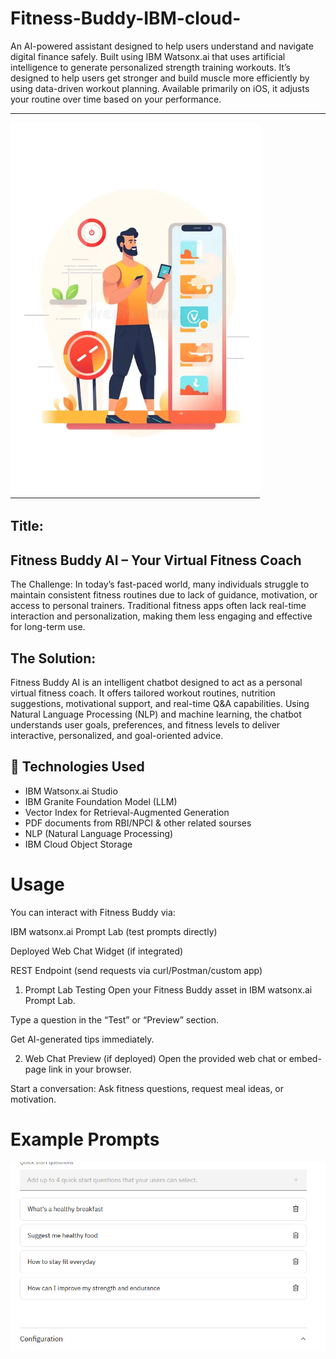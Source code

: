 # Fitness-Buddy-IBM-cloud-

An AI-powered assistant designed to help users understand and navigate digital finance safely. Built using IBM Watsonx.ai that uses artificial intelligence to generate personalized strength training workouts. It’s designed to help users get stronger and build muscle more efficiently by using data-driven workout planning. Available primarily on iOS, it adjusts your routine over time based on your performance.

---

![Fitness Buddy AI](https://github.com/uditnarayan1234/Fitness-Buddy-IBM-cloud-/blob/2ee9926b61d6f6627cae6ec16f244249c77923bc/Screenshot%202025-08-04%20085108.png)

## Title:
## Fitness Buddy AI – Your Virtual Fitness Coach
The Challenge:
In today’s fast-paced world, many individuals struggle to maintain consistent fitness routines due to lack of guidance, motivation, or access to personal trainers. Traditional fitness apps often lack real-time interaction and personalization, making them less engaging and effective for long-term use.

## The Solution:
Fitness Buddy AI is an intelligent chatbot designed to act as a personal virtual fitness coach. It offers tailored workout routines, nutrition suggestions, motivational support, and real-time Q&A capabilities. Using Natural Language Processing (NLP) and machine learning, the chatbot understands user goals, preferences, and fitness levels to deliver interactive, personalized, and goal-oriented advice.

 ## 🧠 Technologies Used

- IBM Watsonx.ai Studio
- IBM Granite Foundation Model (LLM)
- Vector Index for Retrieval-Augmented Generation
- PDF documents from RBI/NPCI & other related sourses
- NLP (Natural Language Processing)
- IBM Cloud Object Storage
  
# Usage
You can interact with Fitness Buddy via:

IBM watsonx.ai Prompt Lab (test prompts directly)

Deployed Web Chat Widget (if integrated)

REST Endpoint (send requests via curl/Postman/custom app)

1. Prompt Lab Testing
Open your Fitness Buddy asset in IBM watsonx.ai Prompt Lab.

Type a question in the “Test” or “Preview” section.

Get AI-generated tips immediately.

2. Web Chat Preview (if deployed)
Open the provided web chat or embed-page link in your browser.

Start a conversation: Ask fitness questions, request meal ideas, or motivation.

# Example Prompts
![image alt](https://github.com/uditnarayan1234/Fitness-Buddy-IBM-cloud-/blob/faae23807f0754eff06630e1bbd111543318842b/Suggested_4_prompts.png)


